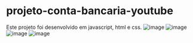 # projeto-conta-bancaria-youtube
Este projeto foi desenvolvido em javascript, html e css.
![image](https://github.com/damyaoferreyra/projeto-conta-bancaria-youtube/assets/42986551/8c0b9750-0549-4d58-ba4c-472a9e958f76)
![image](https://github.com/damyaoferreyra/projeto-conta-bancaria-youtube/assets/42986551/ac1f2211-d064-4c6f-ac83-db1258377de8)
![image](https://github.com/damyaoferreyra/projeto-conta-bancaria-youtube/assets/42986551/aac22664-0bb7-4add-9d69-7a3fbe063a0e)
![image](https://github.com/damyaoferreyra/projeto-conta-bancaria-youtube/assets/42986551/94d33aa4-c4e0-41bd-8fab-762a26a62487)




